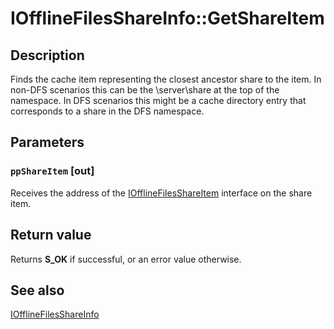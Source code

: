 # IOfflineFilesShareInfo::GetShareItem

## Description

Finds the cache item representing the closest ancestor share to the item. In non-DFS scenarios this can be the \\server\share at the top of the namespace. In DFS scenarios this might be a cache directory entry that corresponds to a share in the DFS namespace.

## Parameters

### `ppShareItem` [out]

Receives the address of the [IOfflineFilesShareItem](https://learn.microsoft.com/windows/desktop/api/cscobj/nn-cscobj-iofflinefilesshareitem) interface on the share item.

## Return value

Returns **S_OK** if successful, or an error value otherwise.

## See also

[IOfflineFilesShareInfo](https://learn.microsoft.com/previous-versions/windows/desktop/api/cscobj/nn-cscobj-iofflinefilesshareinfo)
